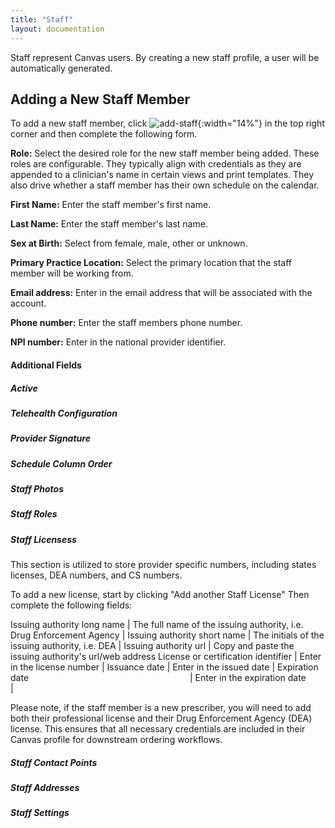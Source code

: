 ```yaml
---
title: "Staff"
layout: documentation
---
```


Staff represent Canvas users. By creating a new staff profile, a user will be automatically generated. 

## Adding a New Staff Member

To add a new staff member, click ![add-staff](/assets/images/add-staff.png){:width="14%"} in the top right corner and then complete the following form. 

<b>Role:</b> Select the desired role for the new staff member being added. These roles are configurable. They typically align with credentials as they are appended to a clinician's name in certain views and print templates. They also drive whether a staff member has their own schedule on the calendar. 

<b>First Name:</b> Enter the staff member's first name.

<b>Last Name:</b> Enter the staff member's last name.

<b>Sex at Birth:</b> Select from female, male, other or unknown.

<b>Primary Practice Location:</b>  Select the primary location that the staff member will be working from.

<b>Email address:</b> Enter in the email address that will be associated with the account.

<b>Phone number:</b> Enter the staff members phone number.

<b>NPI number:</b> Enter in the national provider identifier.


#### Additional Fields
##### Active
##### Telehealth Configuration
##### Provider Signature
##### Schedule Column Order
##### Staff Photos
##### Staff Roles
##### Staff Licensess
This section is utilized to store provider specific numbers, including states licenses, DEA numbers, and CS numbers. 

To add a new license, start by clicking "Add another Staff License" Then complete the following fields: 

Issuing authority long name | The full name of the issuing authority, i.e. Drug Enforcement Agency |
Issuing authority short name | The initials of the issuing authority, i.e. DEA |
Issuing authority url | Copy and paste the issuing authority's url/web address
License or certification identifier | Enter in the license number |
Issuance date | Enter in the issued date |
Expiration date <img width=250/> |  Enter in the expiration date <img width=500/> |


Please note, if the staff member is a new prescriber, you will need to add both their professional license and their Drug Enforcement Agency (DEA) license. This ensures that all necessary credentials are included in their Canvas profile for downstream ordering workflows.

##### Staff Contact Points
##### Staff Addresses
##### Staff Settings
